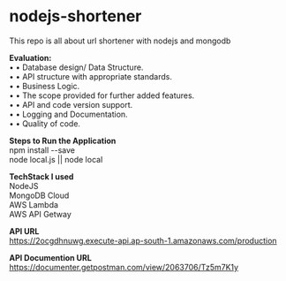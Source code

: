 # nodejs-shortener
This repo is all about url shortener with nodejs and mongodb 

**Evaluation:** <br />
• • Database design/ Data Structure. <br />
• • API structure with appropriate standards. <br />
• • Business Logic. <br />
• • The scope provided for further added features. <br />
• • API and code version support. <br />
• • Logging and Documentation. <br />
• • Quality of code. 


**Steps to Run the Application** <br />
npm install --save <br />
node local.js || node local

**TechStack I used** <br />
NodeJS <br />
MongoDB Cloud <br />
AWS Lambda <br />
AWS API Getway <br />

**API URL** <br />
https://2ocgdhnuwg.execute-api.ap-south-1.amazonaws.com/production

**API Documention URL** <br />
https://documenter.getpostman.com/view/2063706/Tz5m7K1y
